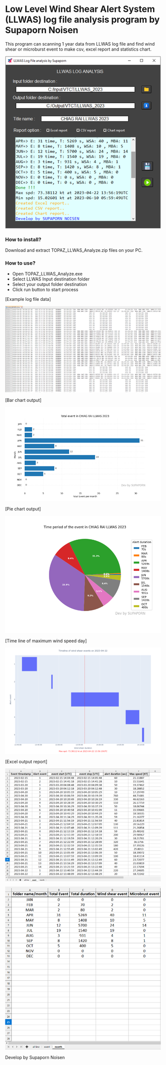 # Low Level Wind Shear Alert System (LLWAS) log file analysis program by Supaporn Noisen

This program can scanning 1 year data from LLWAS log file and find wind shear or microburst event to make csv, excel report and statistics chart.

![alt text](https://raw.githubusercontent.com/TOPaz09/LLWAS-Log-file-analysis/main/LLWAS_logfile_Analyzer/example_output/My_program.png?raw=true)

### How to install?

Download and extract TOPAZ_LLWAS_Analyze.zip files on your PC.


### How to use?
- Open TOPAZ_LLWAS_Analyze.exe
- Select LLWAS Input destination folder
- Select your output folder destination
- Click run button to start process

[Example log file data]

![alt text](https://github.com/TOPaz09/LLWAS-Log-file-analysis/blob/main/LLWAS_logfile_Analyzer/example_output/Log_show.png?raw=true)

[Bar chart output]

![alt text](https://github.com/TOPaz09/LLWAS-Log-file-analysis/blob/main/LLWAS_logfile_Analyzer/example_output/barchart_2023_vaisala_llwas.png?raw=true)

[Pie chart output]

![alt text](https://github.com/TOPaz09/LLWAS-Log-file-analysis/blob/main/LLWAS_logfile_Analyzer/example_output/piechart_2023_vaisala_llwas.png?raw=true)

[Time line of maximum wind speed day]

![alt text](https://github.com/TOPaz09/LLWAS-Log-file-analysis/blob/main/LLWAS_logfile_Analyzer/example_output/Max_spd_2023_vaisala_llwas.png?raw=true)

[Excel output report]

![alt text](https://github.com/TOPaz09/LLWAS-Log-file-analysis/blob/main/LLWAS_logfile_Analyzer/example_output/excel_output.png?raw=true)

![alt text](https://github.com/TOPaz09/LLWAS-Log-file-analysis/blob/main/LLWAS_logfile_Analyzer/example_output/excel_output2.png?raw=true)


Develop by Supaporn Noisen
